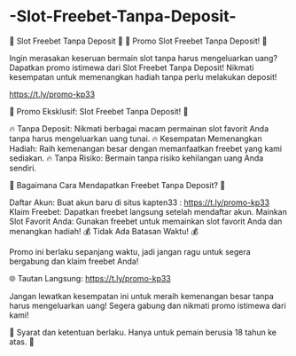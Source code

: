 # -Slot-Freebet-Tanpa-Deposit-
🎰 Slot Freebet Tanpa Deposit 🎰
🎰 Promo Slot Freebet Tanpa Deposit! 🎰

Ingin merasakan keseruan bermain slot tanpa harus mengeluarkan uang? Dapatkan promo istimewa dari  Slot Freebet Tanpa Deposit! Nikmati kesempatan untuk memenangkan hadiah tanpa perlu melakukan deposit!

https://t.ly/promo-kp33

🌟 Promo Eksklusif: Slot Freebet Tanpa Deposit! 🌟

🔥 Tanpa Deposit: Nikmati berbagai macam permainan slot favorit Anda tanpa harus mengeluarkan uang tunai.
🔥 Kesempatan Memenangkan Hadiah: Raih kemenangan besar dengan memanfaatkan freebet yang kami sediakan.
🔥 Tanpa Risiko: Bermain tanpa risiko kehilangan uang Anda sendiri.

🎁 Bagaimana Cara Mendapatkan Freebet Tanpa Deposit? 🎁

Daftar Akun: Buat akun baru di situs kapten33 : https://t.ly/promo-kp33
Klaim Freebet: Dapatkan freebet langsung setelah mendaftar akun.
Mainkan Slot Favorit Anda: Gunakan freebet untuk memainkan slot favorit Anda dan menangkan hadiah!
💰 Tidak Ada Batasan Waktu! 💰

Promo ini berlaku sepanjang waktu, jadi jangan ragu untuk segera bergabung dan klaim freebet Anda!

🌐 Tautan Langsung: https://t.ly/promo-kp33

Jangan lewatkan kesempatan ini untuk meraih kemenangan besar tanpa harus mengeluarkan uang! Segera gabung dan nikmati promo istimewa dari kami!

🔞 Syarat dan ketentuan berlaku. Hanya untuk pemain berusia 18 tahun ke atas. 🔞
